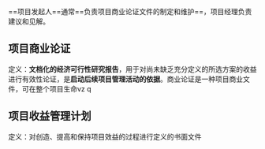 ==项目发起人==通常==负责项目商业论证文件的制定和维护==，项目经理负责建议和见解。
## 项目商业论证
定义：**文档化的经济可行性研究报告**，用于对尚未缺乏充分定义的所选方案的收益进行有效性论证，是**启动后续项目管理活动的依据**。商业论证是一种项目商业文件，可在整个项目生命vz q

## 项目收益管理计划
定义：对创造、提高和保持项目效益的过程进行定义的书面文件
